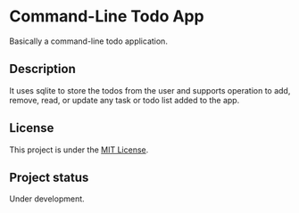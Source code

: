 # Command-Line Todo App 

Basically a command-line todo application.

## Description

It uses sqlite to store the todos from the user and supports operation to add, remove, read, or update any task or todo list added to the app.

<!--
## Visuals

TODO...

## Installation

TODO...

## Usage

TODO..

## Contributing

TODO...

-->

## License

This project is under the [MIT License](./LICENSE).

## Project status

Under development.
